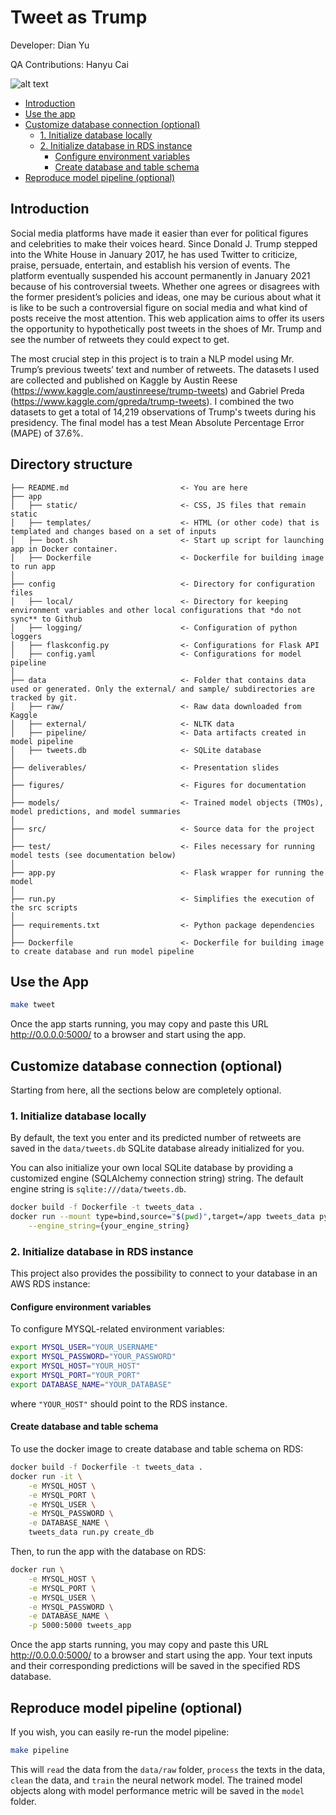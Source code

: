 # Tweet as Trump

Developer: Dian Yu

QA Contributions: Hanyu Cai

![alt text](https://github.com/MSIA/trump-tweets/blob/develop/figures/trump_tweet.png)

<!-- toc -->

- [Introduction](#introduction)
- [Use the app](#use-the-app)
- [Customize database connection (optional)](#customize-database-connection-optional)
  * [1. Initialize database locally](#1-initialize-database-locally)
  * [2. Initialize database in RDS instance](#2-initialize-database-in-rds-instance)
    + [Configure environment variables](#configure-environment-variables)
    + [Create database and table schema](#create-database-and-table-schema)
- [Reproduce model pipeline (optional)](#reproduce-model-pipeline-optional)

<!-- tocstop -->

## Introduction

Social media platforms have made it easier than ever for political figures and celebrities to make their voices heard. Since Donald J. Trump stepped into the White House in January 2017, he has used Twitter to criticize, praise, persuade, entertain, and establish his version of events. The platform eventually suspended his account permanently in January 2021 because of his controversial tweets. Whether one agrees or disagrees with the former president’s policies and ideas, one may be curious about what it is like to be such a controversial figure on social media and what kind of posts receive the most attention. This web application aims to offer its users the opportunity to hypothetically post tweets in the shoes of Mr. Trump and see the number of retweets they could expect to get. 

The most crucial step in this project is to train a NLP model using Mr. Trump’s previous tweets’ text and number of retweets. The datasets I used are collected and published on Kaggle by Austin Reese (https://www.kaggle.com/austinreese/trump-tweets) and Gabriel Preda (https://www.kaggle.com/gpreda/trump-tweets). I combined the two datasets to get a total of 14,219 observations of Trump's tweets during his presidency. The final model has a test Mean Absolute Percentage Error (MAPE) of 37.6%. 

## Directory structure 

```
├── README.md                         <- You are here
├── app
│   ├── static/                       <- CSS, JS files that remain static
│   ├── templates/                    <- HTML (or other code) that is templated and changes based on a set of inputs
│   ├── boot.sh                       <- Start up script for launching app in Docker container.
│   ├── Dockerfile                    <- Dockerfile for building image to run app  
│
├── config                            <- Directory for configuration files 
│   ├── local/                        <- Directory for keeping environment variables and other local configurations that *do not sync** to Github 
│   ├── logging/                      <- Configuration of python loggers
│   ├── flaskconfig.py                <- Configurations for Flask API
│   ├── config.yaml                   <- Configurations for model pipeline
│
├── data                              <- Folder that contains data used or generated. Only the external/ and sample/ subdirectories are tracked by git. 
│   ├── raw/                          <- Raw data downloaded from Kaggle
│   ├── external/                     <- NLTK data
│   ├── pipeline/                     <- Data artifacts created in model pipeline
│   ├── tweets.db                     <- SQLite database
│
├── deliverables/                     <- Presentation slides 
│
├── figures/                          <- Figures for documentation
│
├── models/                           <- Trained model objects (TMOs), model predictions, and model summaries
│
├── src/                              <- Source data for the project 
│
├── test/                             <- Files necessary for running model tests (see documentation below) 
│
├── app.py                            <- Flask wrapper for running the model 
│
├── run.py                            <- Simplifies the execution of the src scripts 
│
├── requirements.txt                  <- Python package dependencies 
│
├── Dockerfile                        <- Dockerfile for building image to create database and run model pipeline
```

## Use the App
```bash
make tweet
```

Once the app starts running, you may copy and paste this URL http://0.0.0.0:5000/ to a browser and start using the app. 

## Customize database connection (optional)
Starting from here, all the sections below are completely optional.

### 1. Initialize database locally
By default, the text you enter and its predicted number of retweets are saved in the `data/tweets.db` SQLite database already initialized for you. 

You can also initialize your own local SQLite database by providing a customized engine (SQLAlchemy connection string) string. The default engine string is `sqlite:///data/tweets.db`.

```bash
docker build -f Dockerfile -t tweets_data .
docker run --mount type=bind,source="$(pwd)",target=/app tweets_data python3 run.py create_db \
    --engine_string={your_engine_string}
```

### 2. Initialize database in RDS instance
This project also provides the possibility to connect to your database in an AWS RDS instance:

#### Configure environment variables
To configure MYSQL-related environment variables:
```bash
export MYSQL_USER="YOUR_USERNAME"
export MYSQL_PASSWORD="YOUR_PASSWORD"
export MYSQL_HOST="YOUR_HOST"
export MYSQL_PORT="YOUR_PORT"
export DATABASE_NAME="YOUR_DATABASE"
```
where `"YOUR_HOST"` should point to the RDS instance.

#### Create database and table schema
To use the docker image to create database and table schema on RDS:
```bash
docker build -f Dockerfile -t tweets_data .
docker run -it \
    -e MYSQL_HOST \
    -e MYSQL_PORT \
    -e MYSQL_USER \
    -e MYSQL_PASSWORD \
    -e DATABASE_NAME \
    tweets_data run.py create_db
```

Then, to run the app with the database on RDS:
```bash
docker run \
    -e MYSQL_HOST \
    -e MYSQL_PORT \
    -e MYSQL_USER \
    -e MYSQL_PASSWORD \
    -e DATABASE_NAME \
    -p 5000:5000 tweets_app
```
Once the app starts running, you may copy and paste this URL http://0.0.0.0:5000/ to a browser and start using the app. Your text inputs and their corresponding predictions will be saved in the specified RDS database.

## Reproduce model pipeline (optional)
If you wish, you can easily re-run the model pipeline:
```bash
make pipeline
```

This will `read` the data from the `data/raw` folder, `process` the texts in the data, `clean` the data, and `train` the neural network model. The trained model objects along with model performance metric will be saved in the `model` folder.